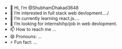 - 👋 Hi, I’m @ShubhamDhakad3648
- 👀 I’m interested in full stack web devlopment..../
- 🌱 I’m currently learning react.js....
- 💞️ I’m looking for internshihp/job in web devlopment.
- 📫 How to reach me ...
- 😄 Pronouns: ...
- ⚡ Fun fact: ...

<!---
ShubhamDhakad3648/ShubhamDhakad3648 is a ✨ special ✨ repository because its `README.md` (this file) appears on your GitHub profile.
You can click the Preview link to take a look at your changes.
--->
